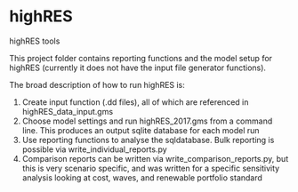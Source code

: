 # highRES
highRES tools

This project folder contains reporting functions and the model setup for highRES (currently it does not have the input file generator functions).

The broad description of how to run highRES is:

1) Create input function (.dd files), all of which are referenced in highRES_data_input.gms
2) Choose model settings and run highRES_2017.gms from a command line. This produces an output sqlite database for each model run
3) Use reporting functions to analyse the sqldatabase. Bulk reporting is possible via write_individual_reports.py
4) Comparison reports can be written via write_comparison_reports.py, but this is very scenario specific, and was written for a specific sensitivity analysis looking at cost, waves, and renewable portfolio standard


